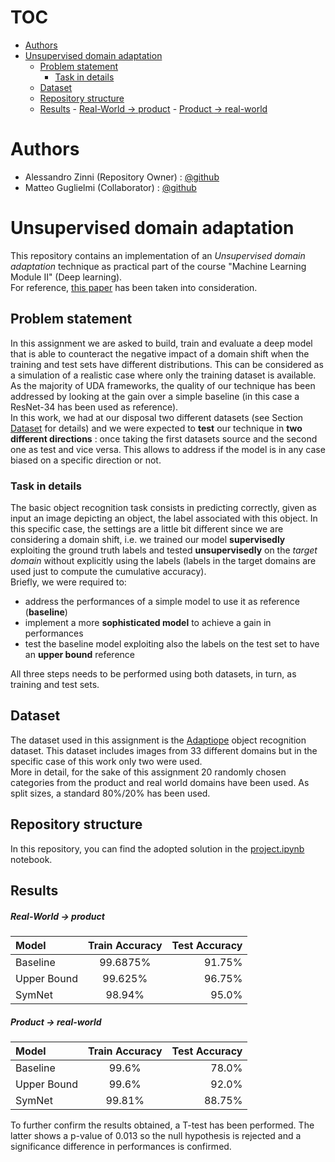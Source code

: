 # TOC

<!--toc:start-->
- [Authors](#authors)
- [Unsupervised domain adaptation](#unsupervised-domain-adaptation)
  - [Problem statement](#problem-statement)
    - [Task in details](#task-in-details)
  - [Dataset](#dataset)
  - [Repository structure](#repository-structure)
  - [Results](#results)
        - [Real-World $\to$ product](#real-world-to-product)
        - [Product $\to$ real-world](#product-to-real-world)
<!--toc:end-->

# Authors
- Alessandro Zinni (Repository Owner) : [@github](https://github.com/Zinni98)
- Matteo Guglielmi (Collaborator) : [@github](https://github.com/MatteoGuglielmi-tech)

# Unsupervised domain adaptation 
This repository contains an implementation of an *Unsupervised domain adaptation* technique as practical part of the course "Machine Learning Module II" (Deep learning).   
For reference, [this paper](https://arxiv.org/abs/1904.04663) has been taken into consideration.

## Problem statement
In this assignment we are asked to build, train and evaluate a deep model that is able to counteract the negative impact of a domain shift when the training and test sets
have different distributions. This can be considered as a simulation of a realistic case where only the training dataset is available.  
As the majority of UDA frameworks, the quality of our technique has been addressed by looking at the gain over a simple baseline (in this case a ResNet-34 has been used as reference).  
In this work, we had at our disposal two different datasets (see Section [Dataset](#Dataset) for details) and we were expected to **test** our
technique in **two different directions** : once taking the first datasets source and the second one as test and vice versa. This allows to 
address if the model is in any case biased on a specific direction or not. 

### Task in details
The basic object recognition task consists in predicting correctly, given as input an image depicting an object, the label associated 
with this object. In this specific case, the settings are a little bit different since we are considering a domain shift, i.e. we trained our
model **supervisedly** exploiting the ground truth labels and tested **unsupervisedly** on the *target domain* without explicitly using the labels
(labels in the target domains are used just to compute the cumulative accuracy).  
Briefly, we were required to:
- address the performances of a simple model to use it as reference (**baseline**)
- implement a more **sophisticated model** to achieve a gain in performances 
- test the baseline model exploiting also the labels on the test set to have an **upper bound** reference

All three steps needs to be performed using both datasets, in turn, as training and test sets.

## Dataset
The dataset used in this assignment is the [Adaptiope](https://openaccess.thecvf.com/content/WACV2021/papers/Ringwald_Adaptiope_A_Modern_Benchmark_for_Unsupervised_Domain_Adaptation_WACV_2021_paper.pdf) 
object recognition dataset. 
This dataset includes images from $33$ different domains but in the specific case of this work only two were used.  
More in detail, for the sake of this assignment $20$ randomly chosen categories from the product and real world domains have been used. 
As split sizes, a standard $80\%/20\%$ has been used.

## Repository structure
In this repository, you can find the adopted solution in the [project.ipynb](https://github.com/Zinni98/Symnet-Unsupervised-domain-adaptation/blob/main/project.ipynb)
notebook.

## Results
##### Real-World $\to$ product

| Model          | Train Accuracy   | Test Accuracy     |
| :---           |    :----:        |          ---:     |
| Baseline       |  $99.6875$%      |   $91.75$%        |
| Upper Bound    |  $99.625$%       |   $96.75$%        |
| SymNet         |  $98.94$%        |   $95.0$%         |

##### Product $\to$ real-world

| Model          | Train Accuracy   | Test Accuracy     |
| :---           |    :----:        |          ---:     |
| Baseline       |   $99.6$%        |    $78.0$%        |
| Upper Bound    |   $99.6$%        |    $92.0$%        |
| SymNet         |   $99.81$%       |    $88.75$%       |

To further confirm the results obtained, a T-test has been performed. The latter shows a p-value of $0.013$ so the null hypothesis is 
rejected and a significance difference in performances is confirmed.
